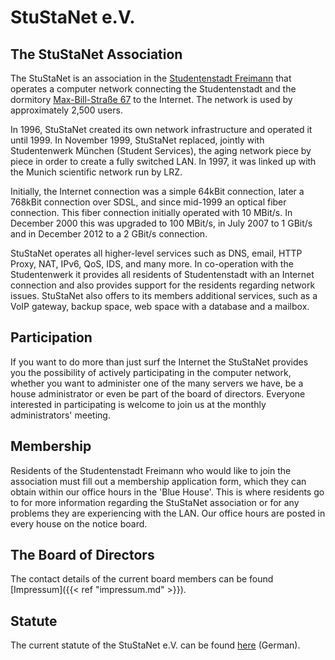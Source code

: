# StuStaNet e.V.

## The StuStaNet Association
The StuStaNet is an association in the [Studentenstadt Freimann](https://stusta.de/en/) that operates a computer network connecting the Studentenstadt and the dormitory [Max-Bill-Straße 67](https://max-bill.de/) to the Internet. The network is used by approximately 2,500 users.

In 1996, StuStaNet created its own network infrastructure and operated it until 1999. In November 1999, StuStaNet replaced, jointly with Studentenwerk München (Student Services), the aging network piece by piece in order to create a fully switched LAN. In 1997, it was linked up with the Munich scientific network run by LRZ.

Initially, the Internet connection was a simple 64kBit connection, later a 768kBit connection over SDSL, and since mid-1999 an optical fiber connection. This fiber connection initially operated with 10 MBit/s. In December 2000 this was upgraded to 100 MBit/s, in July 2007 to 1 GBit/s and in December 2012 to a 2 GBit/s connection.

StuStaNet operates all higher-level services such as DNS, email, HTTP Proxy, NAT, IPv6, QoS, IDS, and many more. In co-operation with the Studentenwerk it provides all residents of Studentenstadt with an Internet connection and also provides support for the residents regarding network issues. StuStaNet also offers to its members additional services, such as a VoIP gateway, backup space, web space with a database and a mailbox.

## Participation
If you want to do more than just surf the Internet the StuStaNet provides you the possibility of actively participating in the computer network, whether you want to administer one of the many servers we have, be a house administrator or even be part of the board of directors. Everyone interested in participating is welcome to join us at the monthly administrators' meeting.

## Membership
Residents of the Studentenstadt Freimann who would like to join the association must fill out a membership application form, which they can obtain within our office hours in the 'Blue House'. This is where residents go to for more information regarding the StuStaNet association or for any problems they are experiencing with the LAN. Our office hours are posted in every house on the notice board.

## The Board of Directors
The contact details of the current board members can be found [Impressum]({{< ref "impressum.md" >}}).

## Statute
The current statute of the StuStaNet e.V. can be found [here](https://stustanet.de/satzung.pdf) (German).
